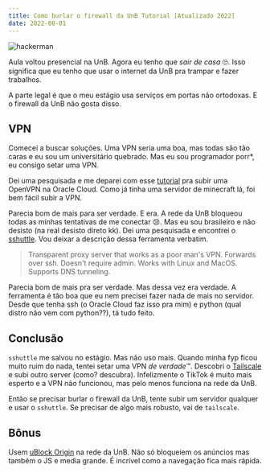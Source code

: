 ```yaml
---
title: Como burlar o firewall da UnB Tutorial [Atualizado 2022]
date: 2022-08-01
---
```


![hackerman](/images/hackerman.jpg)

Aula voltou presencial na UnB. Agora eu tenho que _sair de casa_ 🙄.
Isso significa que eu tenho que usar o internet da UnB pra trampar e fazer
trabalhos.

A parte legal é que o meu estágio usa serviços em portas não ortodoxas. E o
firewall da UnB não gosta disso.

## VPN

Comecei a buscar soluções. Uma VPN seria uma boa, mas todas são tão caras e eu
sou um universitário quebrado. Mas eu sou programador porr\*, eu consigo setar
uma VPN. 

Dei uma pesquisada e me deparei com esse
[tutorial](https://blogs.oracle.com/developers/post/launching-your-own-free-private-vpn-in-the-oracle-cloud)
pra subir uma OpenVPN na Oracle Cloud. Como já tinha uma servidor de minecraft
lá, foi bem fácil subir a VPN.

Parecia bom de mais para ser verdade. E era. A rede da UnB bloqueou todas as
minhas tentativas de me conectar 😢. Mas eu sou brasileiro e não desisto (na
real desisto direto kk). Dei uma pesquisada e encontrei o
[sshuttle](https://github.com/sshuttle/sshuttle). Vou deixar a descrição dessa
ferramenta verbatim.

> Transparent proxy server that works as a poor man's VPN. Forwards over ssh.
> Doesn't require admin. Works with Linux and MacOS. Supports DNS tunneling.

Parecia bom de mais pra ser verdade. Mas dessa vez era verdade. A ferramenta é
tão boa que eu nem precisei fazer nada de mais no servidor. Desde que tenha ssh
(o Oracle Cloud faz isso pra mim) e python (qual distro não vem com python??),
tá tudo feito.

## Conclusão

`sshuttle` me salvou no estágio. Mas não uso mais. Quando minha fyp ficou muito
ruim do nada, tentei setar uma VPN _de verdade_™. Descobri o
[Tailscale](https://tailscale.com/) e subi outro server (como? descubra).
Infelizmente o TikTok é muito mais esperto e a VPN não funcionou, mas pelo menos
funciona na rede da UnB.

Então se precisar burlar o firewall da UnB, tente subir um servidor qualquer e
usar o `sshuttle`. Se precisar de algo mais robusto, vai de `tailscale`.

## Bônus

Usem [uBlock Origin](https://ublockorigin.com/) na rede da UnB. Não só bloqueiem
os anúncios mas também o JS e media grande. É incrível como a navegação fica
mais rápida.
